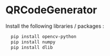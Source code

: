 # QRCodeGenerator

Install the following libraries / packages :

```bash
  pip install opencv-python
  pip install numpy
  pip install dlib
```
